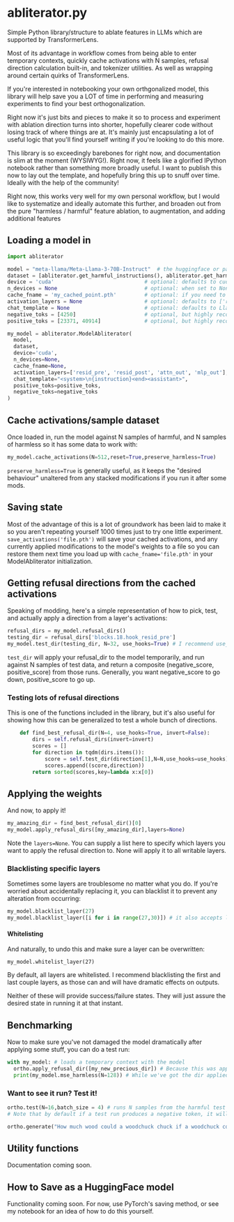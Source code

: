 # abliterator.py
Simple Python library/structure to ablate features in LLMs which are supported by TransformerLens.

Most of its advantage in workflow comes from being able to enter temporary contexts, quickly cache activations with N samples, refusal direction calculation built-in, and tokenizer utilities. As well as wrapping around certain quirks of TransformerLens.

If you're interested in notebooking your own orthgonalized model, this library will help save you a LOT of time in performing and measuring experiments to find your best orthogonalization.

Right now it's just bits and pieces to make it so to process and experiment with ablation direction turns into shorter, hopefully clearer code without losing track of where things are at.
It's mainly just encapsulating a lot of useful logic that you'll find yourself writing if you're looking to do this more.

This library is so exceedingly barebones for right now, and documentation is slim at the moment (WYSIWYG!). Right now, it feels like a glorified IPython notebook rather than something more broadly useful.
I want to publish this now to lay out the template, and hopefully bring this up to snuff over time. Ideally with the help of the community!

Right now, this works very well for my own personal workflow, but I would like to systematize and ideally automate this further, and broaden out from the pure "harmless / harmful" feature ablation, to augmentation, and adding additional features

## Loading a model in
```python
import abliterator

model = "meta-llama/Meta-Llama-3-70B-Instruct"  # the huggingface or path to the model you're interested in loading in
dataset = [abliterator.get_harmful_instructions(), abliterator.get_harmless_instructions()] # datasets to be used for caching and testing, split by harmful/harmless
device = 'cuda'                             # optional: defaults to cuda
n_devices = None                            # optional: when set to None, defaults to `device.cuda.device_count`
cache_fname = 'my_cached_point.pth'         # optional: if you need to save where you left off, you can use `save_activations(filename)` which will write out a file. This is how you load that back in.
activation_layers = None                    # optional: defaults to ['resid_pre', 'resid_mid', 'resid_post'] which are the residual streams. Setting to None will cache ALL activation layer types
chat_template = None                        # optional: defaults to Llama-3 instruction template. You can use a format string e.g. ("<system>{instruction}<end><assistant>") or a custom class with format function -- it just needs an '.format(instruction="")` function. See abliterator.ChatTemplate for a very basic structure.
negative_toks = [4250]                      # optional, but highly recommended: ' cannot' in Llama's tokenizer. Tokens you don't want to be seeing. Defaults to my preset for Llama-3 models
positive_toks = [23371, 40914]              # optional, but highly recommended: ' Sure' and 'Sure' in Llama's tokenizer. Tokens you want to be seeing, basically. Defaults to my preset for Llama-3 models

my_model = abliterator.ModelAbliterator(
  model,
  dataset,
  device='cuda',
  n_devices=None,
  cache_fname=None,
  activation_layers=['resid_pre', 'resid_post', 'attn_out', 'mlp_out'],
  chat_template="<system>\n{instruction}<end><assistant>",
  positive_toks=positive_toks,
  negative_toks=negative_toks
)
```

## Cache activations/sample dataset
Once loaded in, run the model against N samples of harmful, and N samples of harmless so it has some data to work with:
```python
my_model.cache_activations(N=512,reset=True,preserve_harmless=True)
```
`preserve_harmless=True` is generally useful, as it keeps the "desired behaviour" unaltered from any stacked modifications if you run it after some mods.

## Saving state
Most of the advantage of this is a lot of groundwork has been laid to make it so you aren't repeating yourself 1000 times just to try one little experiment.
`save_activations('file.pth')` will save your cached activations, and any currently applied modifications to the model's weights to a file so you can restore them next time you load up with `cache_fname='file.pth'` in your ModelAbliterator initialization.

## Getting refusal directions from the cached activations
Speaking of modding, here's a simple representation of how to pick, test, and actually apply a direction from a layer's activations:
```python
refusal_dirs = my_model.refusal_dirs()
testing_dir = refusal_dirs['blocks.18.hook_resid_pre']
my_model.test_dir(testing_dir, N=32, use_hooks=True) # I recommend use_hooks=True for large models as it can slow things down otherwise, but use_hooks=False can give you more precise scoring to an actual weights modification
```
`test_dir` will apply your refusal_dir to the model temporarily, and run against N samples of test data, and return a composite (negative_score, positive_score) from those runs. Generally, you want negative_score to go down, positive_score to go up.

### Testing lots of refusal directions

This is one of the functions included in the library, but it's also useful for showing how this can be generalized to test a whole bunch of directions.
```python
    def find_best_refusal_dir(N=4, use_hooks=True, invert=False):
        dirs = self.refusal_dirs(invert=invert)
        scores = []
        for direction in tqdm(dirs.items()):
            score = self.test_dir(direction[1],N=N,use_hooks=use_hooks)[0]
            scores.append((score,direction))
        return sorted(scores,key=lambda x:x[0])

```

## Applying the weights

And now, to apply it!
```python
my_amazing_dir = find_best_refusal_dir()[0]
my_model.apply_refusal_dirs([my_amazing_dir],layers=None)
```
Note the `layers=None`. You can supply a list here to specify which layers you want to apply the refusal direction to. None will apply it to all writable layers.

### Blacklisting specific layers
Sometimes some layers are troublesome no matter what you do. If you're worried about accidentally replacing it, you can blacklist it to prevent any alteration from occurring:
```python
my_model.blacklist_layer(27)
my_model.blacklist_layer([i for i in range(27,30)]) # it also accepts lists!
```

#### Whitelisting
And naturally, to undo this and make sure a layer can be overwritten:
```
my_model.whitelist_layer(27)
```
By default, all layers are whitelisted. I recommend blacklisting the first and last couple layers, as those can and will have dramatic effects on outputs.

Neither of these will provide success/failure states. They will just assure the desired state in running it at that instant.

## Benchmarking
Now to make sure you've not damaged the model dramatically after applying some stuff, you can do a test run:
```python
with my_model: # loads a temporary context with the model
  ortho.apply_refusal_dir([my_new_precious_dir]) # Because this was applied in the 'with my_model:', it will be unapplied after coming out.
  print(my_model.mse_harmless(N=128)) # While we've got the dir applied, this tells you the Mean Squared Error using the current cached harmless runs as "ground truth" (loss function, effectively)
```

### Want to see it run? Test it!
```python
ortho.test(N=16,batch_size = 4) # runs N samples from the harmful test set and prints them for the user. Good way to check the model hasn't completely derailed.
# Note that by default if a test run produces a negative token, it will stop the whole batch and move on to the next. (it will show lots of '!!!!' in Llama-3's case, as that's token ID 0)

ortho.generate("How much wood could a woodchuck chuck if a woodchuck could chuck wood?") # runs and prints the prompt!
```

## Utility functions
Documentation coming soon.

## How to Save as a HuggingFace model
Functionality coming soon. For now, use PyTorch's saving method, or see my notebook for an idea of how to do this yourself.

